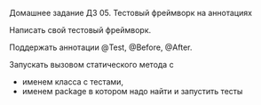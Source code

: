 Домашнее задание
ДЗ 05. Тестовый фреймворк на аннотациях

Написать свой тестовый фреймворк.

Поддержать аннотации @Test, @Before, @After.

Запускать вызовом статического метода с

- именем класса с тестами,
- именем package в котором надо найти и запустить тесты